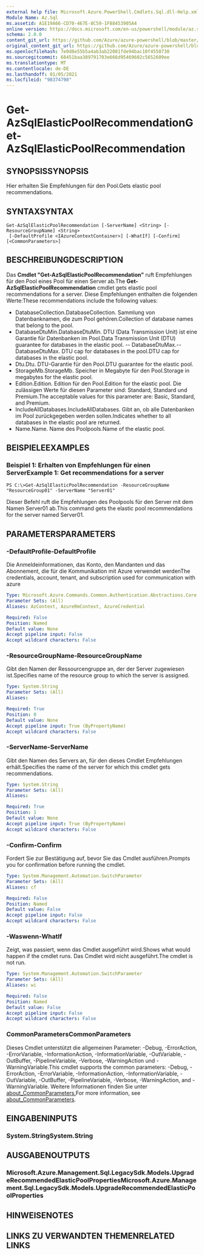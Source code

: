 ```yaml
---
external help file: Microsoft.Azure.PowerShell.Cmdlets.Sql.dll-Help.xml
Module Name: Az.Sql
ms.assetid: A1E19A66-CD70-467E-8C59-1F88453905A4
online version: https://docs.microsoft.com/en-us/powershell/module/az.sql/get-azsqlelasticpoolrecommendation
schema: 2.0.0
content_git_url: https://github.com/Azure/azure-powershell/blob/master/src/Sql/Sql/help/Get-AzSqlElasticPoolRecommendation.md
original_content_git_url: https://github.com/Azure/azure-powershell/blob/master/src/Sql/Sql/help/Get-AzSqlElasticPoolRecommendation.md
ms.openlocfilehash: 7e0d8e55b5a4ab3ab22081fde94bac10f4550730
ms.sourcegitcommit: 68451baa389791703e666d95469602c5652609ee
ms.translationtype: MT
ms.contentlocale: de-DE
ms.lasthandoff: 01/05/2021
ms.locfileid: "98374798"
---
```

# <span data-ttu-id="1a33d-101">Get-AzSqlElasticPoolRecommendation</span><span class="sxs-lookup"><span data-stu-id="1a33d-101">Get-AzSqlElasticPoolRecommendation</span></span>

## <span data-ttu-id="1a33d-102">SYNOPSIS</span><span class="sxs-lookup"><span data-stu-id="1a33d-102">SYNOPSIS</span></span>
<span data-ttu-id="1a33d-103">Hier erhalten Sie Empfehlungen für den Pool.</span><span class="sxs-lookup"><span data-stu-id="1a33d-103">Gets elastic pool recommendations.</span></span>

## <span data-ttu-id="1a33d-104">SYNTAX</span><span class="sxs-lookup"><span data-stu-id="1a33d-104">SYNTAX</span></span>

```
Get-AzSqlElasticPoolRecommendation [-ServerName] <String> [-ResourceGroupName] <String>
 [-DefaultProfile <IAzureContextContainer>] [-WhatIf] [-Confirm] [<CommonParameters>]
```

## <span data-ttu-id="1a33d-105">BESCHREIBUNG</span><span class="sxs-lookup"><span data-stu-id="1a33d-105">DESCRIPTION</span></span>
<span data-ttu-id="1a33d-106">Das **Cmdlet "Get-AzSqlElasticPoolRecommendation"** ruft Empfehlungen für den Pool eines Pool für einen Server ab.</span><span class="sxs-lookup"><span data-stu-id="1a33d-106">The **Get-AzSqlElasticPoolRecommendation** cmdlet gets elastic pool recommendations for a server.</span></span>
<span data-ttu-id="1a33d-107">Diese Empfehlungen enthalten die folgenden Werte:</span><span class="sxs-lookup"><span data-stu-id="1a33d-107">These recommendations include the following values:</span></span>
- <span data-ttu-id="1a33d-108">DatabaseCollection.</span><span class="sxs-lookup"><span data-stu-id="1a33d-108">DatabaseCollection.</span></span> <span data-ttu-id="1a33d-109">Sammlung von Datenbanknamen, die zum Pool gehören.</span><span class="sxs-lookup"><span data-stu-id="1a33d-109">Collection of database names that belong to the pool.</span></span> 
- <span data-ttu-id="1a33d-110">DatabaseDtuMin.</span><span class="sxs-lookup"><span data-stu-id="1a33d-110">DatabaseDtuMin.</span></span> <span data-ttu-id="1a33d-111">DTU (Data Transmission Unit) ist eine Garantie für Datenbanken im Pool.</span><span class="sxs-lookup"><span data-stu-id="1a33d-111">Data Transmission Unit (DTU) guarantee for databases in the elastic pool.</span></span> 
 <span data-ttu-id="1a33d-112">-- DatabaseDtuMax.</span><span class="sxs-lookup"><span data-stu-id="1a33d-112">-- DatabaseDtuMax.</span></span> <span data-ttu-id="1a33d-113">DTU cap for databases in the pool.</span><span class="sxs-lookup"><span data-stu-id="1a33d-113">DTU cap for databases in the elastic pool.</span></span> 
- <span data-ttu-id="1a33d-114">Dtu.</span><span class="sxs-lookup"><span data-stu-id="1a33d-114">Dtu.</span></span> <span data-ttu-id="1a33d-115">DTU-Garantie für den Pool.</span><span class="sxs-lookup"><span data-stu-id="1a33d-115">DTU guarantee for the elastic pool.</span></span> 
- <span data-ttu-id="1a33d-116">StorageMb.</span><span class="sxs-lookup"><span data-stu-id="1a33d-116">StorageMb.</span></span> <span data-ttu-id="1a33d-117">Speicher in Megabyte für den Pool.</span><span class="sxs-lookup"><span data-stu-id="1a33d-117">Storage in megabytes for the elastic pool.</span></span> 
- <span data-ttu-id="1a33d-118">Edition.</span><span class="sxs-lookup"><span data-stu-id="1a33d-118">Edition.</span></span> <span data-ttu-id="1a33d-119">Edition für den Pool.</span><span class="sxs-lookup"><span data-stu-id="1a33d-119">Edition for the elastic pool.</span></span> <span data-ttu-id="1a33d-120">Die zulässigen Werte für diesen Parameter sind: Standard, Standard und Premium.</span><span class="sxs-lookup"><span data-stu-id="1a33d-120">The acceptable values for this parameter are: Basic, Standard, and Premium.</span></span> 
- <span data-ttu-id="1a33d-121">IncludeAllDatabases.</span><span class="sxs-lookup"><span data-stu-id="1a33d-121">IncludeAllDatabases.</span></span> <span data-ttu-id="1a33d-122">Gibt an, ob alle Datenbanken im Pool zurückgegeben werden sollen.</span><span class="sxs-lookup"><span data-stu-id="1a33d-122">Indicates whether to all databases in the elastic pool are returned.</span></span> 
- <span data-ttu-id="1a33d-123">Name.</span><span class="sxs-lookup"><span data-stu-id="1a33d-123">Name.</span></span> <span data-ttu-id="1a33d-124">Name des Poolpools.</span><span class="sxs-lookup"><span data-stu-id="1a33d-124">Name of the elastic pool.</span></span>

## <span data-ttu-id="1a33d-125">BEISPIELE</span><span class="sxs-lookup"><span data-stu-id="1a33d-125">EXAMPLES</span></span>

### <span data-ttu-id="1a33d-126">Beispiel 1: Erhalten von Empfehlungen für einen Server</span><span class="sxs-lookup"><span data-stu-id="1a33d-126">Example 1: Get recommendations for a server</span></span>
```
PS C:\>Get-AzSqlElasticPoolRecommendation -ResourceGroupName "ResourceGroup01" -ServerName "Server01"
```

<span data-ttu-id="1a33d-127">Dieser Befehl ruft die Empfehlungen des Poolpools für den Server mit dem Namen Server01 ab.</span><span class="sxs-lookup"><span data-stu-id="1a33d-127">This command gets the elastic pool recommendations for the server named Server01.</span></span>

## <span data-ttu-id="1a33d-128">PARAMETERS</span><span class="sxs-lookup"><span data-stu-id="1a33d-128">PARAMETERS</span></span>

### <span data-ttu-id="1a33d-129">-DefaultProfile</span><span class="sxs-lookup"><span data-stu-id="1a33d-129">-DefaultProfile</span></span>
<span data-ttu-id="1a33d-130">Die Anmeldeinformationen, das Konto, den Mandanten und das Abonnement, die für die Kommunikation mit Azure verwendet werden</span><span class="sxs-lookup"><span data-stu-id="1a33d-130">The credentials, account, tenant, and subscription used for communication with azure</span></span>

```yaml
Type: Microsoft.Azure.Commands.Common.Authentication.Abstractions.Core.IAzureContextContainer
Parameter Sets: (All)
Aliases: AzContext, AzureRmContext, AzureCredential

Required: False
Position: Named
Default value: None
Accept pipeline input: False
Accept wildcard characters: False
```

### <span data-ttu-id="1a33d-131">-ResourceGroupName</span><span class="sxs-lookup"><span data-stu-id="1a33d-131">-ResourceGroupName</span></span>
<span data-ttu-id="1a33d-132">Gibt den Namen der Ressourcengruppe an, der der Server zugewiesen ist.</span><span class="sxs-lookup"><span data-stu-id="1a33d-132">Specifies name of the resource group to which the server is assigned.</span></span>

```yaml
Type: System.String
Parameter Sets: (All)
Aliases:

Required: True
Position: 0
Default value: None
Accept pipeline input: True (ByPropertyName)
Accept wildcard characters: False
```

### <span data-ttu-id="1a33d-133">-ServerName</span><span class="sxs-lookup"><span data-stu-id="1a33d-133">-ServerName</span></span>
<span data-ttu-id="1a33d-134">Gibt den Namen des Servers an, für den dieses Cmdlet Empfehlungen erhält.</span><span class="sxs-lookup"><span data-stu-id="1a33d-134">Specifies the name of the server for which this cmdlet gets recommendations.</span></span>

```yaml
Type: System.String
Parameter Sets: (All)
Aliases:

Required: True
Position: 1
Default value: None
Accept pipeline input: True (ByPropertyName)
Accept wildcard characters: False
```

### <span data-ttu-id="1a33d-135">-Confirm</span><span class="sxs-lookup"><span data-stu-id="1a33d-135">-Confirm</span></span>
<span data-ttu-id="1a33d-136">Fordert Sie zur Bestätigung auf, bevor Sie das Cmdlet ausführen.</span><span class="sxs-lookup"><span data-stu-id="1a33d-136">Prompts you for confirmation before running the cmdlet.</span></span>

```yaml
Type: System.Management.Automation.SwitchParameter
Parameter Sets: (All)
Aliases: cf

Required: False
Position: Named
Default value: False
Accept pipeline input: False
Accept wildcard characters: False
```

### <span data-ttu-id="1a33d-137">-Waswenn</span><span class="sxs-lookup"><span data-stu-id="1a33d-137">-WhatIf</span></span>
<span data-ttu-id="1a33d-138">Zeigt, was passiert, wenn das Cmdlet ausgeführt wird.</span><span class="sxs-lookup"><span data-stu-id="1a33d-138">Shows what would happen if the cmdlet runs.</span></span>
<span data-ttu-id="1a33d-139">Das Cmdlet wird nicht ausgeführt.</span><span class="sxs-lookup"><span data-stu-id="1a33d-139">The cmdlet is not run.</span></span>

```yaml
Type: System.Management.Automation.SwitchParameter
Parameter Sets: (All)
Aliases: wi

Required: False
Position: Named
Default value: False
Accept pipeline input: False
Accept wildcard characters: False
```

### <span data-ttu-id="1a33d-140">CommonParameters</span><span class="sxs-lookup"><span data-stu-id="1a33d-140">CommonParameters</span></span>
<span data-ttu-id="1a33d-141">Dieses Cmdlet unterstützt die allgemeinen Parameter: -Debug, -ErrorAction, -ErrorVariable, -InformationAction, -InformationVariable, -OutVariable, -OutBuffer, -PipelineVariable, -Verbose, -WarningAction und -WarningVariable.</span><span class="sxs-lookup"><span data-stu-id="1a33d-141">This cmdlet supports the common parameters: -Debug, -ErrorAction, -ErrorVariable, -InformationAction, -InformationVariable, -OutVariable, -OutBuffer, -PipelineVariable, -Verbose, -WarningAction, and -WarningVariable.</span></span> <span data-ttu-id="1a33d-142">Weitere Informationen finden Sie unter [about_CommonParameters.](http://go.microsoft.com/fwlink/?LinkID=113216)</span><span class="sxs-lookup"><span data-stu-id="1a33d-142">For more information, see [about_CommonParameters](http://go.microsoft.com/fwlink/?LinkID=113216).</span></span>

## <span data-ttu-id="1a33d-143">EINGABEN</span><span class="sxs-lookup"><span data-stu-id="1a33d-143">INPUTS</span></span>

### <span data-ttu-id="1a33d-144">System.String</span><span class="sxs-lookup"><span data-stu-id="1a33d-144">System.String</span></span>

## <span data-ttu-id="1a33d-145">AUSGABEN</span><span class="sxs-lookup"><span data-stu-id="1a33d-145">OUTPUTS</span></span>

### <span data-ttu-id="1a33d-146">Microsoft.Azure.Management.Sql.LegacySdk.Models.UpgradeRecommendedElasticPoolProperties</span><span class="sxs-lookup"><span data-stu-id="1a33d-146">Microsoft.Azure.Management.Sql.LegacySdk.Models.UpgradeRecommendedElasticPoolProperties</span></span>

## <span data-ttu-id="1a33d-147">HINWEISE</span><span class="sxs-lookup"><span data-stu-id="1a33d-147">NOTES</span></span>

## <span data-ttu-id="1a33d-148">LINKS ZU VERWANDTEN THEMEN</span><span class="sxs-lookup"><span data-stu-id="1a33d-148">RELATED LINKS</span></span>

